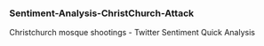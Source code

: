 ### Sentiment-Analysis-ChristChurch-Attack
Christchurch mosque shootings - Twitter Sentiment Quick Analysis
